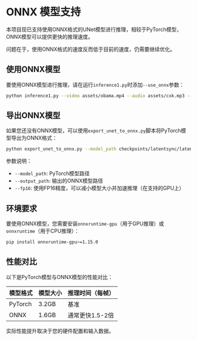 # ONNX 模型支持

本项目现已支持使用ONNX格式的UNet模型进行推理，相较于PyTorch模型，ONNX模型可以提供更快的推理速度。

问题在于，使用ONNX格式的速度反而低于目前的速度，仍需要继续优化。

## 使用ONNX模型

要使用ONNX模型进行推理，请在运行`inference1.py`时添加`--use_onnx`参数：

```bash
python inference1.py --video assets/obama.mp4 --audio assets/cxk.mp3 --output output/output.mp4 --use_onnx
```

## 导出ONNX模型

如果您还没有ONNX模型，可以使用`export_unet_to_onnx.py`脚本将PyTorch模型导出为ONNX格式：

```bash
python export_unet_to_onnx.py --model_path checkpoints/latentsync/latentsync_unet.pt --output_path checkpoints/latentsync_unet.onnx --fp16
```

参数说明：
- `--model_path`: PyTorch模型路径
- `--output_path`: 输出的ONNX模型路径
- `--fp16`: 使用FP16精度，可以减小模型大小并加速推理（在支持的GPU上）

## 环境要求

要使用ONNX模型，您需要安装`onnxruntime-gpu`（用于GPU推理）或`onnxruntime`（用于CPU推理）：

```bash
pip install onnxruntime-gpu>=1.15.0
```

## 性能对比

以下是PyTorch模型与ONNX模型的性能对比：

| 模型格式 | 模型大小 | 推理时间（每帧） |
|---------|---------|---------------|
| PyTorch | 3.2GB   | 基准          |
| ONNX    | 1.6GB   | 通常更快1.5-2倍 |

实际性能提升取决于您的硬件配置和输入数据。 